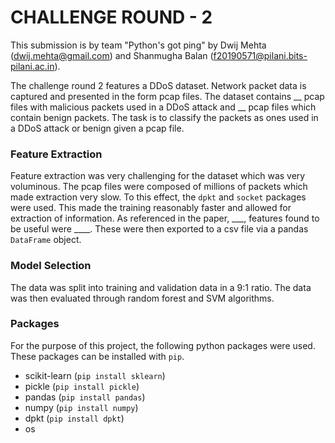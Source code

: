 # CHALLENGE ROUND - 2

This submission is by team "Python's got ping" by Dwij Mehta (dwij.mehta@gmail.com) and Shanmugha Balan (f20190571@pilani.bits-pilani.ac.in).

The challenge round 2 features a DDoS dataset. Network packet data is captured and presented in the form pcap files. The dataset contains __ pcap files with malicious packets used in a DDoS attack and __ pcap files which contain benign packets. The task is to classify the packets as ones used in a DDoS attack or benign given a pcap file. 

### Feature Extraction
Feature extraction was very challenging for the dataset which was very voluminous. The pcap files were composed of millions of packets which made extraction very slow. To this effect, the `dpkt` and `socket` packages were used. This made the training reasonably faster and allowed for extraction of information. As referenced in the paper, ___, features found to be useful were ____. These were then exported to a csv file via a pandas `DataFrame` object. 

### Model Selection
The data was split into training and validation data in a 9:1 ratio. The data was then evaluated through random forest and SVM algorithms.


### Packages
For the purpose of this project, the following python packages were used. These packages can be installed with `pip`.

* scikit-learn (`pip install sklearn`)
* pickle (`pip install pickle`)
* pandas (`pip install pandas`)
* numpy (`pip install numpy`)
* dpkt (`pip install dpkt`)
* os 
